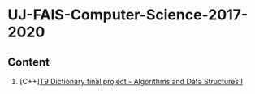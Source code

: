 # UJ-FAIS-Computer-Science-2017-2020

## Content

1. [C++][T9 Dictionary final project - Algorithms and Data Structures I](https://github.com/Aleksanderprofic/UJ-FAIS-Computer-Science-2017-2020/tree/master/Algorithms-and-Data-Structures-T9-Dictionary-Qt-Creator-Cpp/T9%20Dictionary%20with%20Qt%20Creator%20and%20C%2B%2B%20(January%202019)/T9Dictionary)
